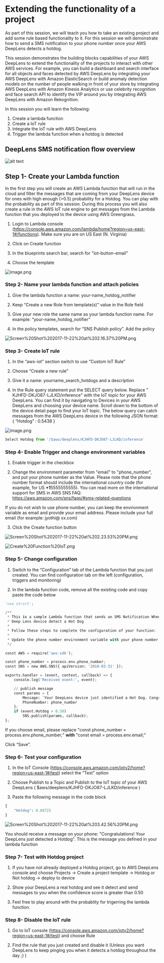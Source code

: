 
# Extending the functionality of a project

As part of this session, we will teach you how to take an existing project and add some rule based functionality to it. For this session we will demonstrate how to send a SMS notification to your phone number once your AWS DeepLens detects a hotdog.

This session demonstrates the building blocks capabilities of your AWS DeepLens to extend the functionality of the projects to interact with other AWS services. For example, you can build a dashboard and search interface for all objects and faces detected by AWS DeepLens by integrating your AWS DeepLens with Amazon ElasticSearch or build anomaly detection models on the number of people walking in front of your store by integrating AWS DeepLens with Amazon Kinesis Analytics or use celebrity recognition and face search API to identify the VIP around you by integrating AWS DeepLens with Amazon Rekognition.

In this session you will learn the following:

1. Create a lambda function
2. Create a IoT rule
3. Integrate the IoT rule with AWS DeepLens
4. Trigger the lambda function when a hotdog is detected

## DeepLens SMS notification flow overview

![alt text](https://imagebin.ca/v/3iy0fzDnFFYk?raw=true "screenshot")

## Step 1- Create your Lambda function

In the first step you will create an AWS Lambda function that will run in the cloud and filter the messages that are coming from your DeepLens device for ones with high enough (>0.5) probability for a Hotdog. You can play with the probability as part of this session. During this process you will also create a rule in the AWS IoT rule engine to get messages from the Lambda function that you deployed to the device using AWS Greengrass.

1. Login to Lambda console (https://console.aws.amazon.com/lambda/home?region=us-east-1#/functions). Make sure you are on US East (N. Virginia)

2. Click on Create function

3. In the blueprints search bar, search for "iot-button-email"

4. Choose the template

![image.png](attachment:image.png)



### Step 2- Name your lambda function and attach policies

1. Give the lambda function a name: your-name_hotdog_notifier

2. Keep “Create a new Role from template(s)” value in the Role field

3. Give your new role the same name as your lambda function name. For example: “your-name_hotdog_notifier”

4. In the policy templates, search for “SNS Publish policy”. Add the policy

![Screen%20Shot%202017-11-22%20at%202.16.37%20PM.png](attachment:Screen%20Shot%202017-11-22%20at%202.16.37%20PM.png)

### Step 3- Create IoT rule

1. In the “aws-iot” section switch to use “Custom IoT Rule”

2. Choose “Create a new rule”

3. Give it a name: yourname_search_hotdogs and a description

4. In the Rule query statement put the SELECT query below. Replace " KJHFD-DKJO87-LJLKD/inference" with the IoT topic for your AWS DeepLens. You can find it by navigating to Devices in your AWS DeepLens and choosing your device name. Scroll down to the bottom of the device detail page to find your IoT topic. The below query can catch messages from the AWS DeepLens device in the following JSON format:  { “Hotdog” : 0.5438 }

![image.png](attachment:image.png)



```python
Select Hotdog from '/$aws/deeplens/KJHFD-DKJO87-LJLKD/inference'
```

### Step 4- Enable Trigger and change environment variables

1. Enable trigger in the checkbox

2. Change the environment parameter from "email" to "phone_number", and put your phone number as the Value. Please note that the phone number format should include the international country code (for example, for US **+1**5555555555). You can read more on the international support for SMS in AWS SNS FAQ:  https://aws.amazon.com/sns/faqs/#sms-related-questions

If you do not wish to use phone number, you can keep the environment variable as email and provide your email address. Please include your full email (for example: jyothi@ xx.com)

3. Click the Create function button

![Screen%20Shot%202017-11-22%20at%202.23.53%20PM.png](attachment:Screen%20Shot%202017-11-22%20at%202.23.53%20PM.png)

![Create%20Function%20IoT.png](attachment:Create%20Function%20IoT.png)

### Step 5- Change configuration

1. Switch to the “Configuration” tab of the Lambda function that you just created. You can find configuration tab on the left (configuration, triggers and monitoring)

2. In the lambda function code, remove all the existing code and copy paste the code below


```python
'use strict';

/**
 * This is a sample Lambda function that sends an SMS Notification When your
 * Deep Lens device detect a Hot Dog
 *
 * Follow these steps to complete the configuration of your function:
 *
 * Update the phone number environment variable with your phone number.
 */

const AWS = require('aws-sdk');

const phone_number = process.env.phone_number;
const SNS = new AWS.SNS({ apiVersion: '2010-03-31' });

exports.handler = (event, context, callback) => {
    console.log('Received event:', event);

    // publish message
    const params = {
        Message: `Your DeepLens device just identified a Hot Dog. Congratulations!`,
        PhoneNumber: phone_number
    };
    if (event.Hotdog > 0.50)
        SNS.publish(params, callback);
};
```

If you choose email, please replace "const phone_number = process.env.phone_number;" **with**
"const email  = process.env.email;"

Click “Save”.

### Step 6- Test your configuration

1. In the IoT Console (https://console.aws.amazon.com/iotv2/home?region=us-east-1#/test) select the “Test” option

2. Choose Publish to a Topic and Publish to the IoT topic of your AWS DeepLens ( $aws/deeplens/KJHFD-DKJO87-LJLKD/inference )

3. Paste the following message in the code block


```python
{
    "Hotdog": 0.68725
}
```

![Screen%20Shot%202017-11-22%20at%203.42.56%20PM.png](attachment:Screen%20Shot%202017-11-22%20at%203.42.56%20PM.png)

You should receive a message on your phone: "Congratulations! Your DeepLens just detected a Hotdog". This is the message you defined in your lambda function

### Step 7- Test with Hotdog project

1. If you have not already deployed a Hotdog project, go to AWS DeepLens console and choose Projects -> Create a project template -> Hotdog or Not hotdog -> deploy to device

2. Show your DeepLens a real hotdog and see it detect and send messages to you when the confidence score is greater than 0.50

3. Feel free to play around with the probablity for trigerring the lambda function.

### Step 8- Disable the IoT rule

1. Go to IoT console (https://console.aws.amazon.com/iotv2/home?region=us-east-1#/test) and choose Rule

2. Find the rule that you just created and disable it (Unless you want DeepLens to keep pinging you when it detects a hotdog throughout the day ;) )
